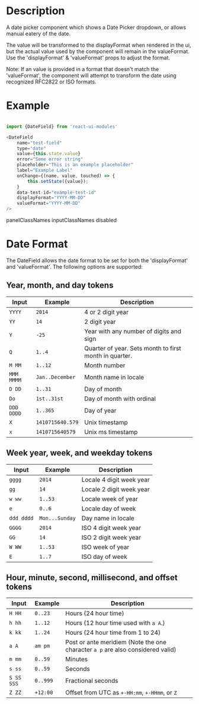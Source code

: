 # Description
A date picker component which shows a Date Picker dropdown, or allows manual eatery of the date.

The value will be transformed to the displayFormat when rendered in the ui, but the actual value used by the component will remain in the valueFormat. Use the 'displayFormat' & 'valueFormat' props to adjust the format.

Note: If an value is provided in a format that doesn't match the 'valueFormat', the component will attempt to transform the date using recognized RFC2822 or ISO formats.

# Example
~~~js

import {DateField} from 'react-ui-modules'

<DateField
    name="test-field"
    type="date"
    value={this.state.value}
    error="Some error string"
    placeholder="This is an example placeholder"
    label="Example Label"
    onChange={(name, value, touched) => {
        this.setState({value});
    }
    data-test-id="example-test-id"
    displayFormat="YYYY-MM-DD"
    valueFormat="YYYY-MM-DD"
/>
~~~

panelClassNames
inputClassNames
disabled
  
# Date Format
The DateField allows the date format to be set for both the 'displayFormat' and 'valueFormat'. The following options are supported:

## Year, month, and day tokens

| Input      | Example          | Description                                            |
|------------|------------------|--------------------------------------------------------|
| `YYYY`     | `2014`           | 4 or 2 digit year                                      |
| `YY`       | `14`             | 2 digit year                                           |
| `Y`        | `-25`            | Year with any number of digits and sign                |
| `Q`        | `1..4`           | Quarter of year. Sets month to first month in quarter. |
| `M MM`     | `1..12`          | Month number                                           |
| `MMM MMMM` | `Jan..December`  | Month name in locale                                   |
| `D DD`     | `1..31`          | Day of month                                           |
| `Do`       | `1st..31st`      | Day of month with ordinal                              |
| `DDD DDDD` | `1..365`         | Day of year                                            |
| `X`        | `1410715640.579` | Unix timestamp                                         |
| `x`        | `1410715640579`  | Unix ms timestamp                                      |

## Week year, week, and weekday tokens

| Input      | Example        | Description                                 |
|------------|----------------|---------------------------------------------|
| `gggg`     | `2014`         | Locale 4 digit week year                    |
| `gg`       | `14`           | Locale 2 digit week year                    |
| `w ww`     | `1..53`        | Locale week of year                         |
| `e`        | `0..6`         | Locale day of week                          |
| `ddd dddd` | `Mon...Sunday` | Day name in locale                          |
| `GGGG`     | `2014`         | ISO 4 digit week year                       |
| `GG`       | `14`           | ISO 2 digit week year                       |
| `W WW`     | `1..53`        | ISO week of year                            |
| `E`        | `1..7`         | ISO day of week                             |

## Hour, minute, second, millisecond, and offset tokens

| Input      | Example  | Description                                                                    |
|------------|----------|--------------------------------------------------------------------------------|
| `H HH`     | `0..23`  | Hours (24 hour time)                                                           |
| `h hh`     | `1..12`  | Hours (12 hour time used with `a A`.)                                          |
| `k kk`     | `1..24`  | Hours (24 hour time from 1 to 24)                                              |
| `a A`      | `am pm`  | Post or ante meridiem (Note the one character `a p` are also considered valid) |
| `m mm`     | `0..59`  | Minutes                                                                        |
| `s ss`     | `0..59`  | Seconds                                                                        |
| `S SS SSS` | `0..999` | Fractional seconds                                                             |
| `Z ZZ`     | `+12:00` | Offset from UTC as `+-HH:mm`, `+-HHmm`, or `Z`                                 |